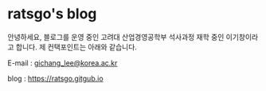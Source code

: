 # ratsgo's blog

안녕하세요, 블로그를 운영 중인 고려대 산업경영공학부 석사과정 재학 중인 이기창이라고 합니다. 제 컨택포인트는 아래와 같습니다.

E-mail : gichang_lee@korea.ac.kr

blog : https://ratsgo.gitgub.io